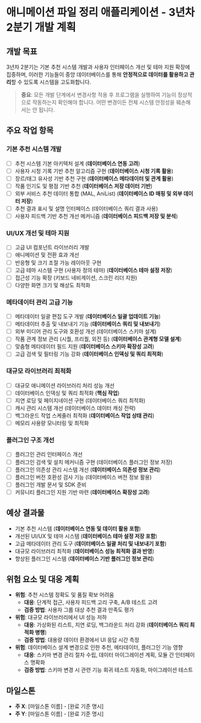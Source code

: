 # 애니메이션 파일 정리 애플리케이션 - 3년차 2분기 개발 계획

## 개발 목표
3년차 2분기는 기본 추천 시스템 개발과 사용자 인터페이스 개선 및 테마 지원 확장에 집중하며, 이러한 기능들이 중앙 데이터베이스를 통해 **안정적으로 데이터를 활용하고 관리**할 수 있도록 시스템을 고도화합니다.

> **중요**: 모든 개발 단계에서 변경사항 적용 후 프로그램을 실행하여 기능이 정상적으로 작동하는지 확인해야 합니다. 어떤 변경이든 전체 시스템 안정성을 훼손해서는 안 됩니다.

## 주요 작업 항목

### 기본 추천 시스템 개발
- [ ] 추천 시스템 기본 아키텍처 설계 (**데이터베이스 연동 고려**)
- [ ] 사용자 시청 기록 기반 추천 알고리즘 구현 (**데이터베이스 시청 기록 활용**)
- [ ] 장르/태그 유사성 기반 추천 구현 (**데이터베이스 메타데이터 및 관계 활용**)
- [ ] 작품 인기도 및 평점 기반 추천 (**데이터베이스 저장 데이터 기반**)
- [ ] 외부 서비스 추천 데이터 통합 (MAL, AniList) (**데이터베이스 ID 매핑 및 외부 데이터 저장**)
- [ ] 추천 결과 표시 및 설명 인터페이스 (데이터베이스 쿼리 결과 사용)
- [ ] 사용자 피드백 기반 추천 개선 메커니즘 (**데이터베이스 피드백 저장 및 분석**)

### UI/UX 개선 및 테마 지원
- [ ] 고급 UI 컴포넌트 라이브러리 개발
- [ ] 애니메이션 및 전환 효과 개선
- [ ] 반응형 및 크기 조절 가능 레이아웃 구현
- [ ] 고급 테마 시스템 구현 (사용자 정의 테마) (**데이터베이스 테마 설정 저장**)
- [ ] 접근성 기능 확장 (키보드 네비게이션, 스크린 리더 지원)
- [ ] 다양한 화면 크기 및 해상도 최적화

### 메타데이터 관리 고급 기능
- [ ] 메타데이터 일괄 편집 도구 개발 (**데이터베이스 일괄 업데이트 기능**)
- [ ] 메타데이터 추출 및 내보내기 기능 (**데이터베이스 쿼리 및 내보내기**)
- [ ] 외부 미디어 관리 도구와 호환성 개선 (데이터베이스 스키마 설계)
- [ ] 작품 관계 정보 관리 (시퀄, 프리퀄, 외전 등) (**데이터베이스 관계형 모델 설계**)
- [ ] 맞춤형 메타데이터 필드 지원 (**데이터베이스 스키마 확장성 고려**)
- [ ] 고급 검색 및 필터링 기능 강화 (**데이터베이스 인덱싱 및 쿼리 최적화**)

### 대규모 라이브러리 최적화
- [ ] 대규모 애니메이션 라이브러리 처리 성능 개선
- [ ] 데이터베이스 인덱싱 및 쿼리 최적화 (**핵심 작업**)
- [ ] 지연 로딩 및 페이지네이션 구현 (데이터베이스 쿼리 최적화)
- [ ] 캐시 관리 시스템 개선 (데이터베이스 데이터 캐싱 전략)
- [ ] 백그라운드 작업 스케줄러 최적화 (**데이터베이스 작업 상태 관리**)
- [ ] 메모리 사용량 모니터링 및 최적화

### 플러그인 구조 개선
- [ ] 플러그인 관리 인터페이스 개선
- [ ] 플러그인 검색 및 설치 메커니즘 구현 (데이터베이스 플러그인 정보 저장)
- [ ] 플러그인 의존성 관리 시스템 개선 (**데이터베이스 의존성 정보 관리**)
- [ ] 플러그인 버전 호환성 검사 기능 (데이터베이스 버전 정보 활용)
- [ ] 플러그인 개발 문서 및 SDK 준비
- [ ] 커뮤니티 플러그인 지원 기반 마련 (**데이터베이스 확장성 고려**)

## 예상 결과물
- 기본 추천 시스템 (**데이터베이스 연동 및 데이터 활용 포함**)
- 개선된 UI/UX 및 테마 시스템 (**데이터베이스 테마 설정 저장 포함**)
- 고급 메타데이터 관리 도구 (**데이터베이스 일괄 처리 및 내보내기 포함**)
- 대규모 라이브러리 최적화 (**데이터베이스 성능 최적화 결과 반영**)
- 향상된 플러그인 시스템 (**데이터베이스 기반 플러그인 정보 관리**)

## 위험 요소 및 대응 계획
- **위험**: 추천 시스템 정확도 및 품질 확보 어려움
  - **대응**: 단계적 접근, 사용자 피드백 고리 구축, A/B 테스트 고려
  - **검증 방법**: 사용자 그룹 대상 추천 결과 만족도 평가
- **위험**: 대규모 라이브러리에서 UI 성능 저하
  - **대응**: 가상화된 리스트, 지연 로딩, 백그라운드 처리 강화 (**데이터베이스 쿼리 최적화 병행**)
  - **검증 방법**: 대용량 데이터 환경에서 UI 응답 시간 측정
- **위험**: 데이터베이스 설계 변경으로 인한 추천, 메타데이터, 플러그인 기능 영향
  - **대응**: 스키마 변경 관리 절차 수립, 데이터 마이그레이션 계획, 모듈 간 인터페이스 명확화
  - **검증 방법**: 스키마 변경 시 관련 기능 회귀 테스트 자동화, 마이그레이션 테스트

## 마일스톤
- **주 X**: [마일스톤 이름] - [완료 기준 명시]
- **주 Y**: [마일스톤 이름] - [완료 기준 명시] 